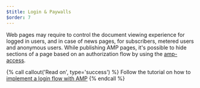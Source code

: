 ```yaml
---
$title: Login & Paywalls
$order: 7
---
```


 Web pages may require to control the document viewing experience for logged in users, and in case of news pages, for subscribers, metered users and anonymous users. While publishing AMP pages, it's possible to hide sections of a page based on an authorization flow by using the [amp-access](https://www.ampproject.org/docs/reference/components/amp-access).

{% call callout('Read on', type='success') %}
Follow the tutorial on how to [implement a login flow with AMP](/docs/reference/content/docs/get_started/login_requiring.html)
{% endcall %}
